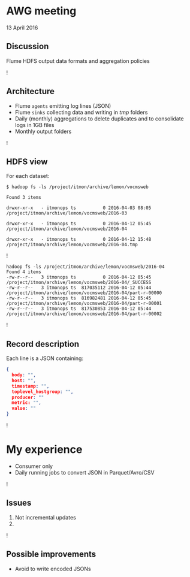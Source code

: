 AWG meeting
===========
13 April 2016

## Discussion
Flume HDFS output data formats and aggregation policies

!

## Architecture
* Flume `agents` emitting log lines (JSON)
* Flume `sinks` collecting data and writing in *tmp* folders
* Daily (monthly) aggregations to delete duplicates and to consolidate logs in 1GB files
* Monthly output folders

!

## HDFS view

For each dataset:

```$ hadoop fs -ls /project/itmon/archive/lemon/vocmsweb```

```Found 3 items```

```drwxr-xr-x   - itmonops ts          0 2016-04-03 08:05 /project/itmon/archive/lemon/vocmsweb/2016-03```

```drwxr-xr-x   - itmonops ts          0 2016-04-12 05:45 /project/itmon/archive/lemon/vocmsweb/2016-04```

```drwxr-xr-x   - itmonops ts          0 2016-04-12 15:48 /project/itmon/archive/lemon/vocmsweb/2016-04.tmp```

!

```
hadoop fs -ls /project/itmon/archive/lemon/vocmsweb/2016-04
Found 4 items
-rw-r--r--   3 itmonops ts          0 2016-04-12 05:45 /project/itmon/archive/lemon/vocmsweb/2016-04/_SUCCESS
-rw-r--r--   3 itmonops ts  817035112 2016-04-12 05:44 /project/itmon/archive/lemon/vocmsweb/2016-04/part-r-00000
-rw-r--r--   3 itmonops ts  816982481 2016-04-12 05:45 /project/itmon/archive/lemon/vocmsweb/2016-04/part-r-00001
-rw-r--r--   3 itmonops ts  817530853 2016-04-12 05:44 /project/itmon/archive/lemon/vocmsweb/2016-04/part-r-00002
```

!

## Record description

Each line is a JSON containing:

```json
{
  body: "",
  host: "",
  timestamp: "",
  toplevel_hostgroup: "",
  producer: ""
  metric: "",
  value: ""
}
```

!

# My experience

- Consumer only
- Daily running jobs to convert JSON in Parquet/Avro/CSV

!

## Issues

1) Not incremental updates
2) 

!

## Possible improvements

- Avoid to write encoded JSONs
